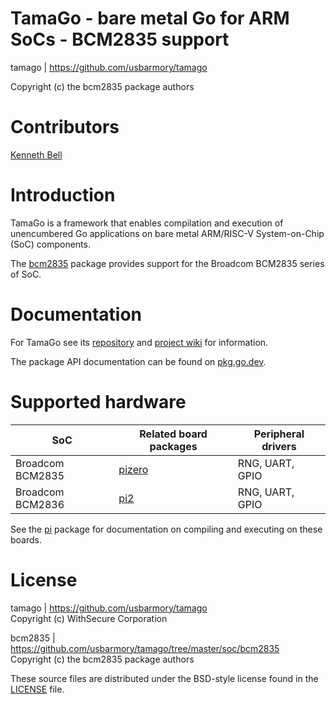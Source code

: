 TamaGo - bare metal Go for ARM SoCs - BCM2835 support
=====================================================

tamago | https://github.com/usbarmory/tamago

Copyright (c) the bcm2835 package authors  

Contributors
============

[Kenneth Bell](https://github.com/kenbell)

Introduction
============

TamaGo is a framework that enables compilation and execution of unencumbered Go
applications on bare metal ARM/RISC-V System-on-Chip (SoC) components.

The [bcm2835](https://github.com/usbarmory/tamago/tree/master/soc/bcm2835)
package provides support for the Broadcom BCM2835 series of SoC.

Documentation
=============

For TamaGo see its [repository](https://github.com/usbarmory/tamago) and
[project wiki](https://github.com/usbarmory/tamago/wiki) for information.

The package API documentation can be found on
[pkg.go.dev](https://pkg.go.dev/github.com/usbarmory/tamago).

Supported hardware
==================

| SoC              | Related board packages                                                             | Peripheral drivers |
|------------------|------------------------------------------------------------------------------------|--------------------|
| Broadcom BCM2835 | [pizero](https://github.com/usbarmory/tamago/tree/master/board/raspberrypi/pizero) | RNG, UART, GPIO    |
| Broadcom BCM2836 | [pi2](https://github.com/usbarmory/tamago/tree/master/board/raspberrypi/pi2)       | RNG, UART, GPIO    |

See the [pi](https://github.com/usbarmory/tamago/tree/master/board/raspberrypi) package
for documentation on compiling and executing on these boards.

License
=======

tamago | https://github.com/usbarmory/tamago  
Copyright (c) WithSecure Corporation

bcm2835 | https://github.com/usbarmory/tamago/tree/master/soc/bcm2835  
Copyright (c) the bcm2835 package authors

These source files are distributed under the BSD-style license found in the
[LICENSE](https://github.com/usbarmory/tamago/blob/master/soc/bcm2835/LICENSE) file.
